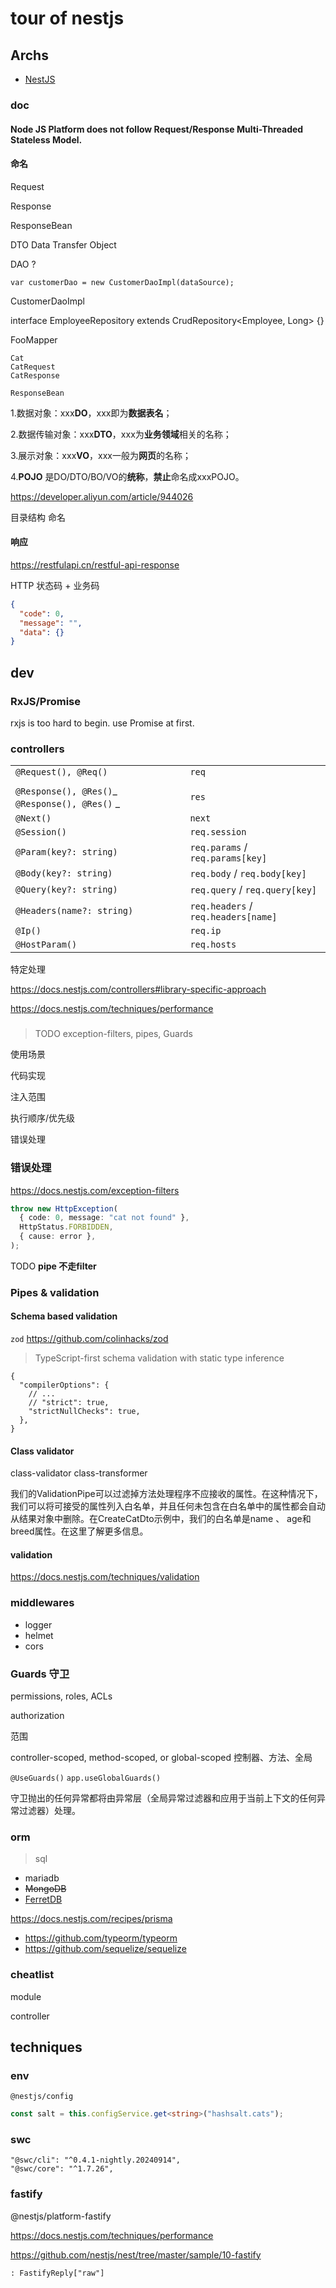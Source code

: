 # tour of nestjs

## Archs

- [NestJS](https://docs.nestjs.com/)

### doc

#### Node JS Platform does not follow Request/Response Multi-Threaded Stateless Model.

#### 命名

Request

Response

ResponseBean

DTO Data Transfer Object

DAO ?

    var customerDao = new CustomerDaoImpl(dataSource);

CustomerDaoImpl

interface EmployeeRepository extends CrudRepository<Employee, Long> {}

FooMapper

```
Cat
CatRequest
CatResponse
```

```
ResponseBean
```

1.数据对象：xxx**DO**，xxx即为**数据表名**；

2.数据传输对象：xxx**DTO**，xxx为**业务领域**相关的名称；

3.展示对象：xxx**VO**，xxx一般为**网页**的名称；

4.**POJO** 是DO/DTO/BO/VO的**统称**，**禁止**命名成xxxPOJO。

https://developer.aliyun.com/article/944026

目录结构 命名

#### 响应

https://restfulapi.cn/restful-api-response

HTTP 状态码 + 业务码

```json
{
  "code": 0,
  "message": "",
  "data": {}
}
```

## dev

### RxJS/Promise

rxjs is too hard to begin. use Promise at first.

### controllers

|                                                |                                     |
| ---------------------------------------------- | ----------------------------------- |
| `@Request(), @Req()`                           | `req`                               |
|                                                |                                     |
| `@Response(), @Res()`_ `@Response(), @Res()` _ | `res`                               |
| `@Next()`                                      | `next`                              |
| `@Session()`                                   | `req.session`                       |
| `@Param(key?: string)`                         | `req.params` / `req.params[key]`    |
| `@Body(key?: string)`                          | `req.body` / `req.body[key]`        |
| `@Query(key?: string)`                         | `req.query` / `req.query[key]`      |
| `@Headers(name?: string)`                      | `req.headers` / `req.headers[name]` |
| `@Ip()`                                        | `req.ip`                            |
| `@HostParam()`                                 | `req.hosts`                         |

特定处理

https://docs.nestjs.com/controllers#library-specific-approach

https://docs.nestjs.com/techniques/performance

###

> TODO exception-filters, pipes, Guards

使用场景

代码实现

注入范围

执行顺序/优先级

错误处理

### 错误处理

https://docs.nestjs.com/exception-filters

```ts
throw new HttpException(
  { code: 0, message: "cat not found" },
  HttpStatus.FORBIDDEN,
  { cause: error },
);
```

TODO **pipe 不走filter**

### Pipes & validation

#### Schema based validation

`zod` https://github.com/colinhacks/zod

> TypeScript-first schema validation with static type inference

```jsonc
{
  "compilerOptions": {
    // ...
    // "strict": true,
    "strictNullChecks": true,
  },
}
```

#### Class validator

class-validator class-transformer

我们的ValidationPipe可以过滤掉方法处理程序不应接收的属性。在这种情况下，我们可以将可接受的属性列入白名单，并且任何未包含在白名单中的属性都会自动从结果对象中删除。在CreateCatDto示例中，我们的白名单是name 、 age和breed属性。在这里了解更多信息。

#### validation

https://docs.nestjs.com/techniques/validation

### middlewares

- logger
- helmet
- cors

### Guards 守卫

permissions, roles, ACLs

authorization

范围

controller-scoped, method-scoped, or global-scoped 控制器、方法、全局

`@UseGuards()` `app.useGlobalGuards()`

守卫抛出的任何异常都将由异常层（全局异常过滤器和应用于当前上下文的任何异常过滤器）处理。

### orm

> sql

- mariadb
- ~~MongoDB~~
- [FerretDB](https://github.com/FerretDB/FerretDB)

https://docs.nestjs.com/recipes/prisma

- <https://github.com/typeorm/typeorm>
- <https://github.com/sequelize/sequelize>

### cheatlist

module

controller

## techniques

### env

`@nestjs/config`

```ts
const salt = this.configService.get<string>("hashsalt.cats");
```

### swc

    "@swc/cli": "^0.4.1-nightly.20240914",
    "@swc/core": "^1.7.26",

### fastify

@nestjs/platform-fastify

https://docs.nestjs.com/techniques/performance

https://github.com/nestjs/nest/tree/master/sample/10-fastify

`: FastifyReply["raw"]`
